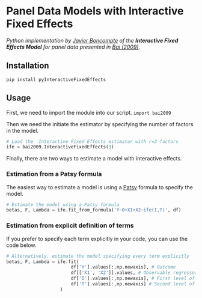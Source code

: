 # Panel Data Models with Interactive Fixed Effects
*Python implementation by [Javier Boncompte](mailto:javier.boncompte.19@ucl.ac.uk) of the **Interactive Fixed Effects Model** for panel data presented in [Bai (2009)](https://onlinelibrary.wiley.com/doi/abs/10.3982/ECTA6135).*

## Installation
```pip install pyInteractiveFixedEffects```

## Usage
First, we need to import the module into our script. 
```import bai2009```

Then we need the initiate the estimator by specifying the number of factors in the model. 
```python
# Load the  Interactive Fixed Effects estimator with r=3 factors
ife = bai2009.InteractiveFixedEffects(3)
```
Finally, there are two ways to estimate a model with interactive effects.

### Estimation from a Patsy formula
The easiest way to estimate a model is using a [Patsy](https://github.com/pydata/patsy) formula to specify the model.  
```python
# Estimate the model using a Patsy formula
betas, F, Lambda = ife.fit_from_formula('Y~0+X1+X2~ife(I,T)', df)
```

### Estimation from explicit definition of terms
If you prefer to specify each term explicitly in your code, you can use the code below.

```python
# Alternatively, estimate the model specifying every term explicitly
betas, F, Lambda = ife.fit(
                        df['Y'].values[:,np.newaxis], # Outcome
                        df[['X1', 'X2']].values, # Observable regressors
                        df['I'].values[:,np.newaxis], # First level of the factor model (I)
                        df['T'].values[:,np.newaxis] # Second level of the factor model (T)
                    )
```
